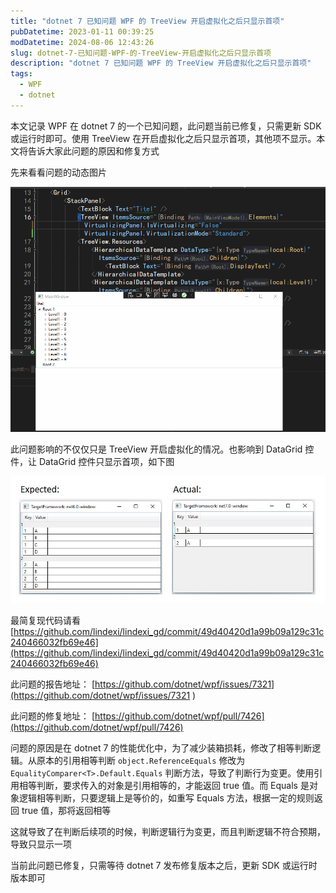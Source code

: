 ```yaml
---
title: "dotnet 7 已知问题 WPF 的 TreeView 开启虚拟化之后只显示首项"
pubDatetime: 2023-01-11 00:39:25
modDatetime: 2024-08-06 12:43:26
slug: dotnet-7-已知问题-WPF-的-TreeView-开启虚拟化之后只显示首项
description: "dotnet 7 已知问题 WPF 的 TreeView 开启虚拟化之后只显示首项"
tags:
  - WPF
  - dotnet
---
```





本文记录 WPF 在 dotnet 7 的一个已知问题，此问题当前已修复，只需更新 SDK 或运行时即可。使用 TreeView 在开启虚拟化之后只显示首项，其他项不显示。本文将告诉大家此问题的原因和修复方式

<!--more-->


<!-- CreateTime:2023/1/11 8:39:25 -->

<!-- 博客 -->
<!-- 发布 -->

先来看看问题的动态图片

<!-- ![](images/img-dotnet 7 已知问题 WPF 的 TreeView 开启虚拟化之后只显示首项0.gif) -->
![](images/img-modify-6a5a7f0ff58c944395a63d85c138bcce.gif)

此问题影响的不仅仅只是 TreeView 开启虚拟化的情况。也影响到 DataGrid 控件，让 DataGrid 控件只显示首项，如下图

<!-- ![](images/img-dotnet 7 已知问题 WPF 的 TreeView 开启虚拟化之后只显示首项0.png) -->

![](images/img-modify-10327db270e81b8fd34aafd89d0473d2.jpg)

最简复现代码请看 [https://github.com/lindexi/lindexi_gd/commit/49d40420d1a99b09a129c31c240466032fb69e46](https://github.com/lindexi/lindexi_gd/commit/49d40420d1a99b09a129c31c240466032fb69e46)

此问题的报告地址： [https://github.com/dotnet/wpf/issues/7321](https://github.com/dotnet/wpf/issues/7321 )

此问题的修复地址： [https://github.com/dotnet/wpf/pull/7426](https://github.com/dotnet/wpf/pull/7426)

问题的原因是在 dotnet 7 的性能优化中，为了减少装箱损耗，修改了相等判断逻辑。从原本的引用相等判断 `object.ReferenceEquals` 修改为 `EqualityComparer<T>.Default.Equals` 判断方法，导致了判断行为变更。使用引用相等判断，要求传入的对象是引用相等的，才能返回 true 值。而 Equals 是对象逻辑相等判断，只要逻辑上是等价的，如重写 Equals 方法，根据一定的规则返回 true 值，那将返回相等

这就导致了在判断后续项的时候，判断逻辑行为变更，而且判断逻辑不符合预期，导致只显示一项

当前此问题已修复，只需等待 dotnet 7 发布修复版本之后，更新 SDK 或运行时版本即可
